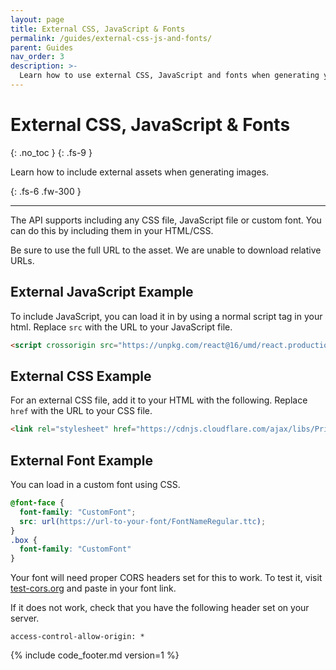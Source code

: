 ```yaml
---
layout: page
title: External CSS, JavaScript & Fonts
permalink: /guides/external-css-js-and-fonts/
parent: Guides
nav_order: 3
description: >-
  Learn how to use external CSS, JavaScript and fonts when generating your images.
---
```

# External CSS, JavaScript & Fonts
{: .no_toc }
{: .fs-9 }

Learn how to include external assets when generating images.

{: .fs-6 .fw-300 }

<hr>

The API supports including any CSS file, JavaScript file or custom font. You can do this by including them in your HTML/CSS.

Be sure to use the full URL to the asset. We are unable to download relative URLs.

## External JavaScript Example
To include JavaScript, you can load it in by using a normal script tag in your html. Replace `src` with the URL to your JavaScript file.

```html
<script crossorigin src="https://unpkg.com/react@16/umd/react.production.min.js"></script>
```

## External CSS Example

For an external CSS file, add it to your HTML with the following. Replace `href` with the URL to your CSS file.

```html
<link rel="stylesheet" href="https://cdnjs.cloudflare.com/ajax/libs/Primer/10.8.1/build.css" />
```

## External Font Example

You can load in a custom font using CSS.

```css
@font-face {
  font-family: "CustomFont";
  src: url(https://url-to-your-font/FontNameRegular.ttc);
}
.box {
  font-family: "CustomFont"
}
```

Your font will need proper CORS headers set for this to work. To test it, visit [test-cors.org](https://www.test-cors.org) and paste in your font link.

If it does not work, check that you have the following header set on your server.

`access-control-allow-origin: *`

{% include code_footer.md version=1 %}

